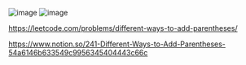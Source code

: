 ![image](https://user-images.githubusercontent.com/84365977/187908592-69b181c8-145d-4a8b-a494-698f7fa5ac4b.png)
![image](https://user-images.githubusercontent.com/84365977/187908615-d5f6d259-03d5-458c-b0f7-ebe271f01d42.png)


https://leetcode.com/problems/different-ways-to-add-parentheses/

https://www.notion.so/241-Different-Ways-to-Add-Parentheses-54a6146b633549c9956345404443c66c
